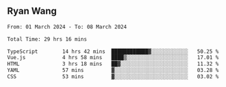 ## Ryan Wang

<!--START_SECTION:waka-->

```txt
From: 01 March 2024 - To: 08 March 2024

Total Time: 29 hrs 16 mins

TypeScript        14 hrs 42 mins  ████████████▓░░░░░░░░░░░░   50.25 %
Vue.js            4 hrs 58 mins   ████▒░░░░░░░░░░░░░░░░░░░░   17.01 %
HTML              3 hrs 18 mins   ██▓░░░░░░░░░░░░░░░░░░░░░░   11.32 %
YAML              57 mins         ▓░░░░░░░░░░░░░░░░░░░░░░░░   03.28 %
CSS               53 mins         ▓░░░░░░░░░░░░░░░░░░░░░░░░   03.02 %
```

<!--END_SECTION:waka-->
